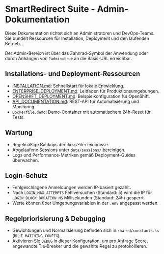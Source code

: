 # SmartRedirect Suite - Admin-Dokumentation

Diese Dokumentation richtet sich an Administratoren und DevOps-Teams. Sie bündelt Ressourcen für Installation, Deployment und den laufenden Betrieb.

Der Admin-Bereich ist über das Zahnrad-Symbol der Anwendung oder durch Anhängen von `?admin=true` an die Basis-URL erreichbar.

## Installations- und Deployment-Ressourcen
- [INSTALLATION.md](./INSTALLATION.md): Schnellstart für lokale Entwicklung.
- [ENTERPRISE_DEPLOYMENT.md](./ENTERPRISE_DEPLOYMENT.md): Leitfaden für Produktionsumgebungen.
- [OPENSHIFT_DEPLOYMENT.md](./OPENSHIFT_DEPLOYMENT.md): Beispielkonfiguration für OpenShift.
- [API_DOCUMENTATION.md](./API_DOCUMENTATION.md): REST-API für Automatisierung und Monitoring.
- `Dockerfile.demo`: Demo-Container mit automatischem 24h-Reset für Tests.

## Wartung
- Regelmäßige Backups der `data/`-Verzeichnisse.
- Abgelaufene Sessions unter `data/sessions/` bereinigen.
- Logs und Performance-Metriken gemäß Deployment-Guides überwachen.

## Login-Schutz
- Fehlgeschlagene Anmeldungen werden IP-basiert gezählt.
- Nach `LOGIN_MAX_ATTEMPTS` Fehlversuchen (Standard: 5) wird die IP für `LOGIN_BLOCK_DURATION_MS` Millisekunden (Standard: 24h) gesperrt.
- Werte können über Umgebungsvariablen in der `.env` angepasst werden.

## Regelpriorisierung & Debugging
- Gewichtungen und Normalisierung befinden sich in `shared/constants.ts` (`RULE_MATCHING_CONFIG`).
- Aktivieren Sie `DEBUG` in dieser Konfiguration, um pro Anfrage Score, angewandte Tie‑Breaker und die gewählte Regel zu protokollieren.
